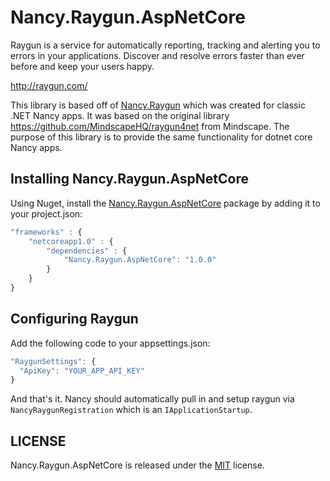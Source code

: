 # Nancy.Raygun.AspNetCore

Raygun is a service for automatically reporting, tracking and alerting you to errors in your applications. Discover and resolve errors faster than ever before and keep your users happy.

http://raygun.com/

This library is based off of [Nancy.Raygun](https://github.com/phillip-haydon/Nancy.Raygun) which was created for classic .NET Nancy apps. It was based on the original library https://github.com/MindscapeHQ/raygun4net from Mindscape. The purpose of this library is to provide the same functionality for dotnet core Nancy apps.

## Installing Nancy.Raygun.AspNetCore

Using Nuget, install the [Nancy.Raygun.AspNetCore](https://www.nuget.org/packages/Nancy.Raygun.AspNetCore/) package by adding it to your project.json:

```javascript
"frameworks" : {
    "netcoreapp1.0" : {
        "dependencies" : {
            "Nancy.Raygun.AspNetCore": "1.0.0"
        }
    }
}
```

## Configuring Raygun

Add the following code to your appsettings.json:

```javascript
"RaygunSettings": {
  "ApiKey": "YOUR_APP_API_KEY"
}
```

And that's it. Nancy should automatically pull in and setup raygun via `NancyRaygunRegistration` which is an `IApplicationStartup`.

## LICENSE

Nancy.Raygun.AspNetCore is released under the [MIT](License.md) license.
